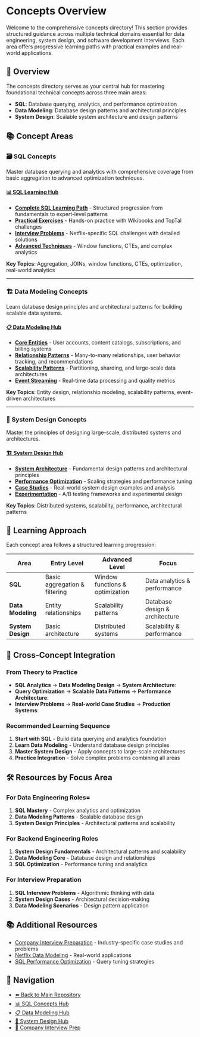 # Concepts Overview

Welcome to the comprehensive concepts directory! This section provides structured guidance across multiple technical domains essential for data engineering, system design, and software development interviews. Each area offers progressive learning paths with practical examples and real-world applications.

## 🎯 Overview

The concepts directory serves as your central hub for mastering foundational technical concepts across three main areas:

- **SQL**: Database querying, analytics, and performance optimization
- **Data Modeling**: Database design patterns and architectural principles
- **System Design**: Scalable system architecture and design patterns

## 📚 Concept Areas

### 🗃️ **SQL Concepts**

Master database querying and analytics with comprehensive coverage from basic aggregation to advanced optimization techniques.

#### [📊 SQL Learning Hub](sql/README.md)

- **[Complete SQL Learning Path](sql/README.md)** - Structured progression from fundamentals to expert-level patterns
- **[Practical Exercises](sql/extras/README.md)** - Hands-on practice with Wikibooks and TopTal challenges
- **[Interview Problems](sql/problems/README.md)** - Netflix-specific SQL challenges with detailed solutions
- **[Advanced Techniques](sql/window-functions/README.md)** - Window functions, CTEs, and complex analytics

**Key Topics**: Aggregation, JOINs, window functions, CTEs, optimization, real-world analytics

---

### 🏗️ **Data Modeling Concepts**

Learn database design principles and architectural patterns for building scalable data systems.

#### [📋 Data Modeling Hub](data-modeling/README.md)

- **[Core Entities](data-modeling/01-core-entities/README.md)** - User accounts, content catalogs, subscriptions, and billing systems
- **[Relationship Patterns](data-modeling/02-relationships-patterns/README.md)** - Many-to-many relationships, user behavior tracking, and recommendations
- **[Scalability Patterns](data-modeling/04-scalability-patterns/README.md)** - Partitioning, sharding, and large-scale data architectures
- **[Event Streaming](data-modeling/03-event-streaming/README.md)** - Real-time data processing and quality metrics

**Key Topics**: Entity design, relationship modeling, scalability patterns, event-driven architectures

---

### 🏢 **System Design Concepts**

Master the principles of designing large-scale, distributed systems and architectures.

#### [🏗️ System Design Hub](system-design/README.md)

- **[System Architecture](system-design/system-architecture.md)** - Fundamental design patterns and architectural principles
- **[Performance Optimization](system-design/performance-optimization.md)** - Scaling strategies and performance tuning
- **[Case Studies](system-design/case-studies.md)** - Real-world system design examples and analysis
- **[Experimentation](system-design/experimentation.md)** - A/B testing frameworks and experimental design

**Key Topics**: Distributed systems, scalability, performance, architectural patterns

## 🎯 Learning Approach

Each concept area follows a structured learning progression:

| Area | Entry Level | Advanced Level | Focus |
|------|-------------|----------------|-------|
| **SQL** | Basic aggregation & filtering | Window functions & optimization | Data analytics & performance |
| **Data Modeling** | Entity relationships | Scalability patterns | Database design & architecture |
| **System Design** | Basic architecture | Distributed systems | Scalability & performance |

## 🔗 Cross-Concept Integration

### From Theory to Practice

- **SQL Analytics** → **Data Modeling Design** → **System Architecture**:
- **Query Optimization** → **Scalable Data Patterns** → **Performance Architecture**:
- **Interview Problems** → **Real-world Case Studies** → **Production Systems**:

### Recommended Learning Sequence

1. **Start with SQL** - Build data querying and analytics foundation
2. **Learn Data Modeling** - Understand database design principles
3. **Master System Design** - Apply concepts to large-scale architectures
4. **Practice Integration** - Solve complex problems combining all areas

## 🛠️ Resources by Focus Area

### For Data Engineering Roles=

1. **SQL Mastery** - Complex analytics and optimization
2. **Data Modeling Patterns** - Scalable database design
3. **System Design Principles** - Architectural patterns and scalability

### For Backend Engineering Roles

1. **System Design Fundamentals** - Architectural patterns and scalability
2. **Data Modeling Core** - Database design and relationships
3. **SQL Optimization** - Performance tuning and analytics

### For Interview Preparation

1. **SQL Interview Problems** - Algorithmic thinking with data
2. **System Design Cases** - Architectural decision-making
3. **Data Modeling Scenarios** - Design pattern application

## 📚 Additional Resources

- [Company Interview Preparation](../interviews/README.md) - Industry-specific case studies and problems
- [Netflix Data Modeling](../concepts/data-modeling/README.md) - Real-world applications
- [SQL Performance Optimization](sql/optimization/sql-optimization-challenges.md) - Query tuning strategies

## 🔗 Navigation

- [⬅️ Back to Main Repository](../README.md)
- [📊 SQL Concepts Hub](sql/README.md)
- [📋 Data Modeling Hub](data-modeling/README.md)
- [🏢 System Design Hub](system-design/README.md)
- [🏢 Company Interview Prep](../interviews/README.md)
